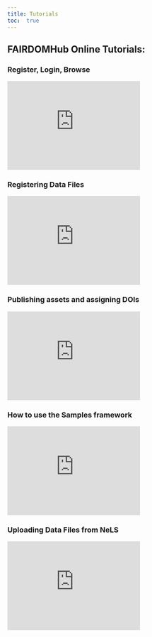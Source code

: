 ```yaml
---
title: Tutorials
toc:  true
---
```


## FAIRDOMHub Online Tutorials:

### Register, Login, Browse

<iframe src="https://www.youtube.com/watch?v=XOiKXxDmDDQ" frameborder="0" height="200px" allow="accelerometer; autoplay; clipboard-write; encrypted-media; gyroscope; picture-in-picture" allowfullscreen></iframe>

### Registering Data Files

<iframe src="https://www.youtube.com/watch?v=zOi_P81sbHE" frameborder="0" height="200px" allow="accelerometer; autoplay; clipboard-write; encrypted-media; gyroscope; picture-in-picture" allowfullscreen></iframe>

### Publishing assets and assigning DOIs

<iframe src="https://www.youtube.com/watch?v=l5SRqIIh28E" frameborder="0" height="200px" allow="accelerometer; autoplay; clipboard-write; encrypted-media; gyroscope; picture-in-picture" allowfullscreen></iframe>

### How to use the Samples framework

<iframe src="https://www.youtube.com/watch?v=HzjdLPCqf3g" frameborder="0" height="200px" allow="accelerometer; autoplay; clipboard-write; encrypted-media; gyroscope; picture-in-picture" allowfullscreen></iframe>

### Uploading Data Files from NeLS

<iframe src="https://www.youtube.com/watch?v=m7HkOkdPFAc" frameborder="0" height="200px" allow="accelerometer; autoplay; clipboard-write; encrypted-media; gyroscope; picture-in-picture" allowfullscreen></iframe>


